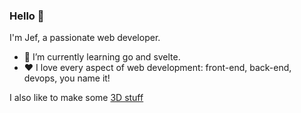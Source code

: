 ### Hello 👋

I'm Jef, a passionate web developer.

- 🌱 I’m currently learning go and svelte.
- ❤️ I love every aspect of web development: front-end, back-end, devops, you name it!

I also like to make some [3D stuff](https://jefschoolmeester.vercel.app/)
<!--
**jef-schoolmeester/jef-schoolmeester** is a ✨ _special_ ✨ repository because its `README.md` (this file) appears on your GitHub profile.

-->
